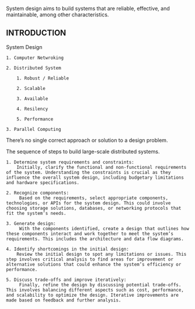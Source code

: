 System design aims to build systems that are reliable, effective, and maintainable, among other characteristics.

## INTRODUCTION

System Design 

    1. Computer Netwroking 

    2. Distributed System

        1. Robust / Reliable

        2. Scalable

        3. Available

        4. Resilency

        5. Performance

    3. Parallel Computing

There’s no single correct approach or solution to a design problem.

The sequence of steps to build large-scale distributed systems.
    
    1. Determine system requirements and constraints:
        Initially, clarify the functional and non-functional requirements of the system. Understanding the constraints is crucial as they influence the overall system design, including budgetary limitations and hardware specifications.
    
    2. Recognize components:
         Based on the requirements, select appropriate components, technologies, or APIs for the system design. This could involve choosing storage solutions, databases, or networking protocols that fit the system’s needs.
    
    3. Generate design:
         With the components identified, create a design that outlines how these components interact and work together to meet the system’s requirements. This includes the architecture and data flow diagrams.
    
    4. Identify shortcomings in the initial design: 
        Review the initial design to spot any limitations or issues. This step involves critical analysis to find areas for improvement or alternative solutions that could enhance the system’s efficiency or performance.
    
    5. Discuss trade-offs and improve iteratively:
         Finally, refine the design by discussing potential trade-offs. This involves balancing different aspects such as cost, performance, and scalability to optimize the design. Iterative improvements are made based on feedback and further analysis.



